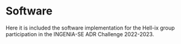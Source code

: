 # Software
Here it is included the software implementation for the Hell-ix group participation in the INGENIA-SE ADR Challenge 2022-2023.

